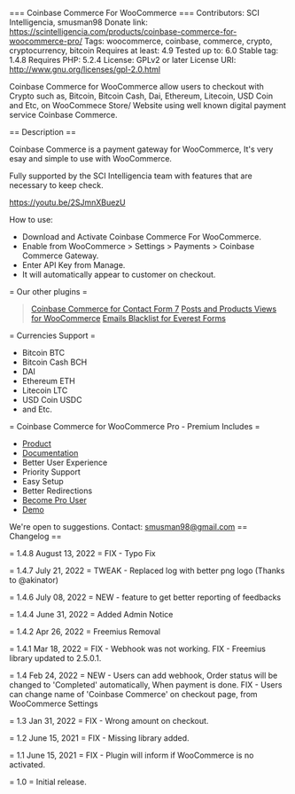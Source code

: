 === Coinbase Commerce For WooCommerce ===
Contributors: SCI Intelligencia, smusman98
Donate link: https://scintelligencia.com/products/coinbase-commerce-for-woocommerce-pro/
Tags: woocommerce, coinbase, commerce, crypto, cryptocurrency, bitcoin
Requires at least: 4.9
Tested up to: 6.0
Stable tag: 1.4.8
Requires PHP: 5.2.4
License: GPLv2 or later
License URI: http://www.gnu.org/licenses/gpl-2.0.html

Coinbase Commerce for WooCommerce allow users to checkout with Crypto such as, Bitcoin, Bitcoin Cash, Dai, Ethereum, Litecoin, USD Coin and Etc, on WooCommece Store/ Website using well known digital payment service Coinbase Commerce.

== Description ==

Coinbase Commerce is a payment gateway for WooCommerce, It's very esay and simple to use with WooCommerce.

Fully supported by the SCI Intelligencia team with features that are necessary to keep check.

https://youtu.be/2SJmnXBuezU

How to use:

* Download and Activate Coinbase Commerce For WooCommerce.
* Enable from WooCommerce > Settings > Payments > Coinbase Commerce Gateway. 
* Enter API Key from Manage.
* It will automatically appear to customer on checkout.

= Our other plugins =
> [Coinbase Commerce for Contact Form 7](https://wordpress.org/plugins/coinbase-commerce-for-contact-form-7/)
> [Posts and Products Views for WooCommerce](https://wordpress.org/plugins/posts-and-products-views/)
> [Emails Blacklist for Everest Forms](https://wordpress.org/plugins/emails-blacklist-everest-forms/)

= Currencies Support = 
* Bitcoin BTC
* Bitcoin Cash BCH
* DAI
* Ethereum ETH
* Litecoin LTC
* USD Coin USDC
* and Etc.

= Coinbase Commerce for WooCommerce Pro - Premium Includes =
* [Product](https://scintelligencia.com/products/coinbase-commerce-for-woocommerce-pro/)
* [Documentation](https://scintelligencia.com/coinbase-commerce-for-woocommerce/)
* Better User Experience
* Priority Support
* Easy Setup
* Better Redirections
* [Become Pro User](https://checkout.freemius.com/mode/dialog/plugin/10656/plan/18046/)
* [Demo](https://scintelligencia.com/testing/shop/)

We're open to suggestions. 
Contact: smusman98@gmail.com
== Changelog ==

= 1.4.8 August 13, 2022 =
FIX - Typo Fix

= 1.4.7 July 21, 2022 =
TWEAK - Replaced log with better png logo (Thanks to @akinator)

= 1.4.6 July 08, 2022 =
NEW - feature to get better reporting of feedbacks

= 1.4.4 June 31, 2022 =
Added Admin Notice 

= 1.4.2 Apr 26, 2022 =
Freemius Removal

= 1.4.1 Mar 18, 2022 =
FIX - Webhook was not working.
FIX - Freemius library updated to 2.5.0.1.

= 1.4 Feb 24, 2022 =
NEW - Users can add webhook, Order status will be changed to 'Completed' automatically, When payment is done.
FIX - Users can change name of 'Coinbase Commerce' on checkout page, from WooCommerce Settings

= 1.3 Jan 31, 2022 =
FIX - Wrong amount on checkout.

= 1.2 June 15, 2021 =
FIX - Missing library added.

= 1.1 June 15, 2021 =
FIX - Plugin will inform if WooCommerce is no activated.

= 1.0 =
Initial release.

